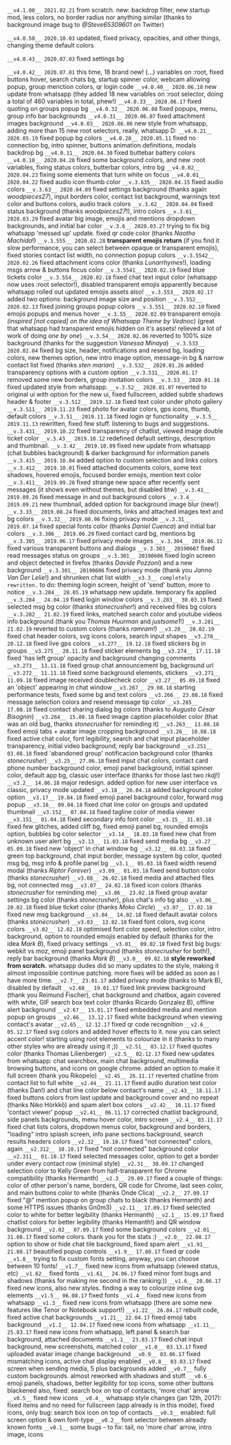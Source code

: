 `__v4.1.00__ 2021.02.21` from scratch. new: backdrop filter, new startup mod, less colors, no border radius nor anything similar (thanks to background image bug to _@Steve65309601_ on Twitter)

`__v4.0.50__ 2020.10.03` updated, fixed privacy, opacities, and other things, changing theme default colors

`__v4.0.43__ 2020.07.03` fixed settings bg

`__v4.0.42__ 2020.07.01` this time, 18 brand new! (...) variables on :root, fixed buttons hover, search chats bg, startup spinner color, webcam allowing popup, group menction colors, qr login code
`__v4.0.40__ 2020.06.18` new update from whatsapp (they added 18 new variables on :root selector, doing a total of 460 variables in total, phew!)
`__v4.0.33__ 2020.06.17` fixed quoting on groups popup bg
`__v4.0.32__ 2020.06.08` fixed popups, menu, group info bar backgrounds
`__v4.0.31__ 2020.06.07` fixed attachment images background
`__v4.0.03__ 2020.06.06` new style from whatsapp, adding more than 15 new root selectors, really, whatsapp D:
`__v4.0.21__ 2020.05.19` fixed popup bg colors
`__v4.0.20__ 2020.05.11` fixed no connection bg, intro spinner, buttons animation definitions, modals backdrop bg
`__v4.0.11__ 2020.04.30` fixed buttebar battery colors
`__v4.0.10__ 2020.04.28` fixed some background colors, and new :root variables, fixing status colors, butterbar colors, intro bg
`__v4.0.02__ 2020.04.23` fixing some elements that turn white on focus
`__v4.0.01__ 2020.04.22` fixed audio icon thumb color
`__v.3.635__ 2020.04.15` fixed audio colors
`__v.3.63__ 2020.04.09` fixed settings background (thanks again _woodpieces27_), input borders color, contact list background, warnings text color and buttons colors, audio track colors
`__v.3.62__ 2020.04.04` fixed status background (thanks _woodpieces27_!), intro colors
`__v.3.61__ 2020.03.29` fixed avatar big image, emojis and mentions dropdown backgrounds, and initial bar color
`__v.3.6__ 2020.03.27` trying to fix big whatsapp 'messed up' update. fixed qr code color (thanks _Naotho Machida_!)
`__v.3.555__ 2020.02.28` **transparent emojis return** (if you find it slow performance, you can select between opaque or transparent emojis), fixed stories contact list width, no connection popup colors
`__v.3.5542__ 2020.02.26` fixed attachment icons color (thanks _Lunarrhymes_!), loading msgs arrow & buttons focus color
`__v.3.5541__ 2020.02.19` fixed blue tickets color
`__v.3.554__ 2020.02.18` fixed chat text input color (whatsapp now uses :root selector!), disabled transparent emojis apparently because whatsapp rolled out updated emojis assets also!
`__v.3.553__ 2020.02.17` added two options: background image size and position
`__v.3.552__ 2020.02.13` fixed joining groups popup colors
`__v.3.551__ 2020.02.10` fixed emojis popups and menus hover
`__v.3.55__ 2020.02.09` transparent emojis _(inspired [not copied] on the idea of Whatsapp Theme by Vednoc)_ (great that whatsapp had transparent emojis hidden on it's assets! relieved a lot of work of doing _one by one_)
`__v.3.54__ 2020.02.06` reverted to 100% size background (thanks for the suggestion _Vanessa Minaya_)
`__v.3.533__ 2020.02.04` fixed bg size, header, notifications and resend bg, loading colors, new themes option, new intro image option, message-in bg & narrow contact list fixed (thanks _sten marian_)
`__v.3.532__ 2020.01.26` added transparency options with a custom option
`__v.3.531__ 2020.01.17` removed some new borders, group invitation colors
`__v.3.53__ 2020.01.16` fixed updated style from whatsapp.
`__v.3.52__ 2020.01.07` reverted to original ui with option for the new ui, fixed fullscreen, added subtle shadows header & footer
`__v.3.512__ 2019.12.18` fixed text color under photo gallery
`__v.3.511__ 2019.11.23` fixed photo for avatar colors, gps icons, thumb, default colors
`__v.3.51__ 2019.11.18` fixed login qr functionality
`__v.3.5__ 2019.11.13` rewritten, fixed few stuff. listening to bugs and suggestions.
`__v.3.431__ 2019.10.22` fixed transparency of chatlist, viewed image double ticket color
`__v.3.43__ 2019.10.12` redefined default settings, description and thumbnail.
`__v.3.42__ 2019.10.09` fixed new update from whatsapp (chat bubbles background) & darker background for information panels
`__v.3.415__ 2019.10.04` added option to custom selection and links colors
`__v.3.412__ 2019.10.01` fixed attached documents colors, some text shadows, hovered emojis, focused border emojis, mention text color
`__v.3.411__ 2019.09.28` fixed strange new space after recently sent messages (it shows even without themes, but disabled btw)
`__v.3.41__ 2019.09.26` fixed message in and out background colors
`__v.3.4__ 2019.09.21` new thumbnail, added option for background image blur (new!)
`__v.3.33__ 2019.08.24` fixed documents, links and attached images text and bg colors
`__v.3.32__ 2019.08.06` fixing privacy mode
`__v.3.31__ 2019.07.14` fixed special fonts color (thanks _Daniel Cuenca_) and initial bar colors
`__v.3.306__ 2019.06.29` fixed contact card bg, mentions bg
`__v.3.305__ 2019.06.17` fixed privacy mode images
`__v.3.304__ 2019.06.11` fixed various transparent buttons and dialogs
`__v.3.303__ 20190607` fixed read messages status on groups
`__v.3.301__ 20190606` fixed login screen and object detected in firefox (thanks _Davide Pozzoni_) and a new background
`__v.3.301__ 20190606` fixed privacy mode (thank you _Janno Van Der Lelie_!) and shrunken chat list width
`__v3.3__ completely rewritten.` to do: theming login screen, height of 'send' button, more to notice
`__v.3.284__ 28.05.19` whatsapp new update. temporary fix applied
`__v.3.284__ 24.04.19` fixed login window colors
`__v.3.283__ 30.03.19` fixed selected msg bg color (thanks _stonecrusher_!) and received files bg colors
`__v.3.282__ 21.02.19` fixed links, matched search color and youtube videos info background (thank you _Thomas Huurman_ and _justsome1_!)
`__v.3.281__ 21.02.19` reverted to custom colors (thanks _ramram_!)
`__v3.28__ 20.02.19` fixed chat header colors, svg icons colors, search input shapes
`__v3.278__ 20.12.18` fixed live gps colors
`__v3.277__ 19.12.18` fixed stickers bg in groups
`__v3.275__ 28.11.18` fixed sticker elements bg
`__v3.274__ 17.11.18` fixed 'has left group' opacity and background changing comments
`__v3.273__ 13.11.18` fixed group chat announcement bg, background url
`__v3.272__ 11.11.18` fixed some background elements, stickers
`__v3.271__ 11.09.18` fixed image received doublecheck color
`__v3.27__ 05.09.18` fixed an 'object' appearing in chat window
`__v3.267__ 29.08.18` starting performance tests, fixed some bg and text colors
`__v3.266__ 23.08.18` fixed message selection colors and resend message tip color
`__v3.265__ 17.08.18` fixed contact sharing dialog bg colors (thanks to _Augusto César Bisognin_)
`__v3.264__ 15.08.18` fixed image caption placeholder color (that was an old bug, thanks _stonecrusher_ for reminding it)
`__v3.263__ 13.08.18` fixed emoji tabs + avatar image cropping background
`__v3.26__ 10.08.18` fixed active chat color, font legibility, search and chat input placeholder transparency, initial video background, reply bar background
`__v3.251__ 03.08.18` fixed 'abandoned group' notificacion background color (thanks _stonecrusher_)
`__v3.25__ 27.06.18` fixed input chat colors, contact card phone number background color, emoji panel background, initial spinner color, default app bg, classic user interface (thanks for those last two _rkdj_!)
`__v3.2__ 14.06.18` major redesign. added option for new user interface vs classic, privacy mode updated
`__v3.18__ 26.04.18` added background color option
`__v3.17__ 19.04.18` fixed emoji panel background color, forward msg popup
`__v3.16__ 09.04.18` fixed chat line color on groups and updated thumbnail
`__v3.152__ 07.04.18` fixed tagline color of media viewer
`__v3.151__ 01.04.18` fixed secondary info font color
`__v3.15__ 31.03.18` fixed few glitches, added cliff bg, fixed emoji panel bg, rounded emojis option, bubbles bg color selector
`__v3.14__ 18.03.18` fixed new chat from unknown user alert bg
`__v3.13__ 11.03.18` fixed send media bg
`__v3.27__ 05.09.18` fixed new 'object' in chat window bg
`__v3.12__ 08.03.18` fixed green top background, chat input border, message system bg color, quoted msg bg, msg info & profile panel bg
`__v3.1__ 05.03.18` fixed width resend modal (thanks _Riptor Forever_)
`__v3.09__ 01.03.18` fixed send button color (thanks _stonecrusher_)
`__v3.08__ 26.02.18` fixed media and attached files bg, not connected msg
`__v3.07__ 24.02.18` fixed icon colors (thanks _stonecrusher_ for reminding me)
`__v3.06__ 23.02.18` fixed group avatar settings bg color (thanks _stonecrusher_), plus chat's info bg also
`__v3.06__ 20.02.18` fixed blue ticket color (thanks _Moko Circle_)
`__v3.07__ 17.02.18` fixed new msg background
`__v3.04__ 14.02.18` fixed default avatar colors (thanks _stonecrusher_)
`__v3.03__ 13.02.18` fixed font colors, svg icons colors
`__v3.02__ 12.02.18` optimised font color speed, selection color, intro background, option to rounded emojis enabled by default (thanks for the idea _Mark B_), fixed privacy settings
`__v3.01__ 09.02.18` fixed first big bugs: webkit vs moz, emoji panel background (thanks _stonecrusher_ for both!), reply bar background (thanks _Mark B_)
`__v3.0__ 09.02.18` **style reworked from scratch.** whatsapp dudes did so many updates to the style, making it almost impossible continue patching. more fixes will be added as soon as I have more time.
`__v2.7__ 23.01.17` added privacy mode (thanks to Mark B), disabled by default
`__v2.68__ 19.01.17` fixed link preview background (thank you Reimund Fischer), chat background and chatbox, again covered with white, GIF search box text color (thanks Ricardo Gonzalez B), offline alert background
`__v2.67__ 15.01.17` fixed embedded media and mention popup on groups
`__v2.66__ 13.12.17` fixed white background when viewing contact's avatar
`__v2.65__ 12.12.17` fixed qr code recognition
`__v2.6__ 05.12.17` fixed svg colors and added hover effects to it. now you can select accent color! starting using root elements to colourize in it (thanks to many other styles who are already using it ;))
`__v2.51__ 03.12.17` fixed quotes color (thanks Thomas Lilienberger)
`__v2.5__ 02.12.17` fixed new updates from whatsapp: chat searchbox, main chat background, multimedia browsing buttons, and icons on google chrome. added an option to make it full screen (thank you Rikopelo)
`__v2.45__ 26.11.17` reverted chatline from contact list to full white
`__v2.44__ 21.11.17` fixed audio duration text color (thanks Dan!) and chat line color below contact's name
`__v2.43__ 18.11.17` fixed buttons colors from last update and background cover and no repeat (thanks Niko Hörkkö) and spam alert box colors
`__v2.42__ 10.11.17` fixed 'contact viewer' popup
`__v2.41__ 06.11.17` corrected chatlist background, side panels backgrounds, menu hover color, intro screen
`__v2.4__ 03.11.17` fixed chat lists colors, dropdown menus color, background and borders, "loading" intro splash screen, info pane sections background, search results headers colors
`__v2.32__ 19.10.17` fixed "not connected" colors, again
`__v2.312__ 10.10.17` fixed "not connected" background color
`__v2.311__ 01.10.17` fixed selected messages color, option to get a border under every contact row (minimal style)
`__v2.31__ 30.09.17` changed selection color to Kelly Green from half-transparent for Chrome compatibility (thanks Hermanth)
`__v2.3__ 29.09.17` fixed a couple of things: color of other person's name, borders, QR code for Chrome, last seen color, and main buttons color to white (thanks Onde Clica)
`__v2.2__ 27.09.17` fixed "@" mention popup on group chats to black (thanks Hermanth) and some HTTPS issues (thanks Gn0m3)
`__v2.11__ 17.09.17` fixed selected color to white for better legibility (thanks Hermanth)
`__v2.1__ 15.09.17` fixed chatlist colors for better legibility (thanks Hemanth!) and QR window background
`__v2.02__ 07.09.17` fixed some background colors
`__v2.01__ 31.08.17` fixed some colors. thank you for the stats :)
`__v2.0__ 22.08.17` option to show or hide chat tile background, fixed spam alert
`__v1.91__ 21.08.17` beautified popup controls
`__v1.9__ 17.08.17` fixed qr code
`__v1.8__` trying to fix custom fonts setting, anyway, you can choose between 10 fonts!
`__v1.7__` fixed new icons from whatsapp (viewed status, etc)
`__v1.62__` fixed fonts
`__v1.61__ 24.06.17` fixed minor font bugs and shadows (thanks for making me second in the ranking:))
`__v1.6__ 20.06.17` fixed new icons, also new styles. finding a way to colourize inline svg elements
`__v1.5__ 06.08.17` fixed fonts
`__v1.4__` fixed new icons from whatsapp
`__v1.3__` fixed new icons from whatsapp (there are some new features like Tenor or Notebook support!)
`__v1.22__ 26.04.17` rebuilt code, fixed active chat backgrounds
`__v1.21__ 22.04.17` fixed emoji tabs background
`__v1.2__ 12.04.17` fixed new icons from whatsapp
`__v1.11__ 25.03.17` fixed new icons from whatsapp, left panel & search bar background, attached documents
`__v1.1__ 23.03.17` fixed chat input background, new screenshots, matched color
`__v1.0__ 03.13.17` fixed uploaded avatar image change background
`__v0.9__ 03.06.17` fixed mismatching icons, active chat display enabled
`__v0.8__ 03.03.17` fixed screen when sending media, 5 plus backgrounds added
`__v0.7__` fully custom backgrounds. almost reworked with shadows and stuff.
`__v0.6__` emoji panels, shadows, better legibility for top icons, some other buttons blackened also, fixed: search box on top of contacts, 'more chat' arrow
`__v0.5__` fixed new icons
`__v0.4__` whatsapp style changes (jan 12th, 2017): fixed items and no need for fullscreen (app already is in this mode), fixed icons, only bug: search box icon on top of contacts
`__v0.3__` enabled: full screen option & own font-type
`__v0.2__` font selector between already known fonts
`__v0.1__` some bugs - to fix: tail, no 'more chat' arrow, intro image, icons
